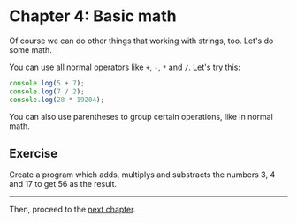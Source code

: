# Chapter 4: Basic math
Of course we can do other things that working with strings, too. Let's do some math.

You can use all normal operators like `+`, `-`, `*` and `/`. Let's try this:
```typescript
console.log(5 + 7);
console.log(7 / 2);
console.log(28 * 19204);
```

You can also use parentheses to group certain operations, like in normal math.

## Exercise
Create a program which adds, multiplys and substracts the numbers 3, 4 and 17 to get 56 as the result.

---
Then, proceed to the [next chapter](./05_Variables.md).